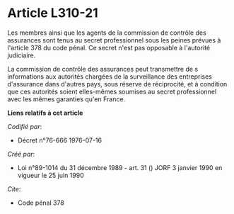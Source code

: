 # Article L310-21

Les membres ainsi que les agents de la commission de contrôle des assurances sont tenus au secret professionnel sous les
peines prévues à l'article 378 du code pénal. Ce secret n'est pas opposable à l'autorité judiciaire.

La commission de contrôle des assurances peut transmettre de s informations aux autorités chargées de la surveillance des
entreprises d'assurance dans d'autres pays, sous réserve de réciprocité, et à condition que ces autorités soient elles-mêmes
soumises au secret professionnel avec les mêmes garanties qu'en France.

**Liens relatifs à cet article**

_Codifié par_:

  - Décret n°76-666 1976-07-16

_Créé par_:

  - Loi n°89-1014 du 31 décembre 1989 - art. 31 () JORF 3 janvier 1990 en vigueur le 25 juin 1990

_Cite_:

  - Code pénal 378
